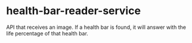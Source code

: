 # health-bar-reader-service
API that receives an image. If a health bar is found, it will answer with the life percentage of that health bar.
